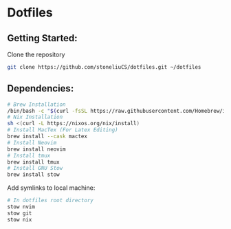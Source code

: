 # Dotfiles

## Getting Started:

Clone the repository

```bash
git clone https://github.com/stoneliuCS/dotfiles.git ~/dotfiles
```

## Dependencies:
```bash
# Brew Installation
/bin/bash -c "$(curl -fsSL https://raw.githubusercontent.com/Homebrew/install/HEAD/install.sh)"
# Nix Installation
sh <(curl -L https://nixos.org/nix/install)
# Install MacTex (For Latex Editing)
brew install --cask mactex
# Install Neovim 
brew install neovim
# Install tmux 
brew install tmux
# Install GNU Stow
brew install stow
```

Add symlinks to local machine:
```bash 
# In dotfiles root directory
stow nvim 
stow git 
stow nix
```
